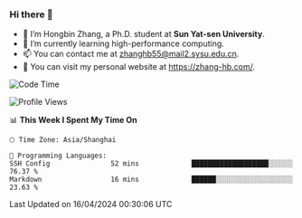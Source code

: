 ### Hi there 👋

- 🔭 I’m Hongbin Zhang, a Ph.D. student at **Sun Yat-sen University**.
- 🌱 I’m currently learning high-performance computing.
- 📫 You can contact me at zhanghb55@mail2.sysu.edu.cn.
- 👀 You can visit my personal website at https://zhang-hb.com/.

<!--START_SECTION:waka-->
![Code Time](http://img.shields.io/badge/Code%20Time-312%20hrs%2053%20mins-blue)

![Profile Views](http://img.shields.io/badge/Profile%20Views-56-blue)

📊 **This Week I Spent My Time On** 

```text
🕑︎ Time Zone: Asia/Shanghai

💬 Programming Languages: 
SSH Config               52 mins             ███████████████████░░░░░░   76.37 % 
Markdown                 16 mins             ██████░░░░░░░░░░░░░░░░░░░   23.63 % 
```


 Last Updated on 16/04/2024 00:30:06 UTC
<!--END_SECTION:waka-->
